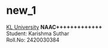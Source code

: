 # new_1
<u> KL University</u>
<pr><b>NAAC+++++++++++++</b><br>
Student: Karishma Suthar<br>
Roll.No: 2420030384</pr>
